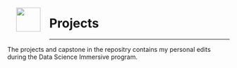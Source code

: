 <img src="http://imgur.com/1ZcRyrc.png" style="float: left; margin: 20px; height: 55px">

# Projects 

---

The projects and capstone in the repositry contains my personal edits during the Data Science Immersive program.
